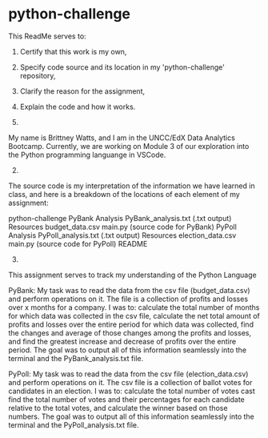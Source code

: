 # python-challenge

This ReadMe serves to:
   1. Certify that this work is my own,
   2. Specify code source and its location in my 'python-challenge' repository,
   3. Clarify the reason for the assignment,
   4. Explain the code and how it works.


1. 
My name is Brittney Watts, and I am in the UNCC/EdX Data Analytics Bootcamp. Currently, we 
are working on Module 3 of our exploration into the Python programming languange in VSCode.

2. 
The source code is my interpretation of the information we have learned in class, and here
is a breakdown of the locations of each element of my assignment:

   python-challenge
      PyBank
         Analysis
            PyBank_analysis.txt (.txt output)
         Resources
            budget_data.csv
         main.py (source code for PyBank)
      PyPoll
         Analysis
            PyPoll_analysis.txt (.txt output)
         Resources
            election_data.csv
         main.py (source code for PyPoll)
      README

3. 
This assignment serves to track my understanding of the Python Language

PyBank:
   My task was to read the data from the csv file (budget_data.csv) and perform operations on it.
   The file is a collection of profits and losses over x months for a company.
   I was to:
      calculate the total number of months for which data was collected in the csv file,
      calculate the net total amount of profits and losses over the entire period for which data was collected,
      find the changes and average of those changes among the profits and losses,
      and find the greatest increase and decrease of profits over the entire period.
      The goal was to output all of this information seamlessly into the terminal and the PyBank_analysis.txt file.

PyPoll:
   My task was to read the data from the csv file (election_data.csv) and perform operations on it.
   The csv file is a collection of ballot votes for candidates in an election.
   I was to:
      calculate the total number of votes cast
      find the total number of votes and their percentages for each candidate relative to the total votes,
      and calculate the winner based on those numbers.
      The goal was to output all of this information seamlessly into the terminal and the PyPoll_analysis.txt file.
